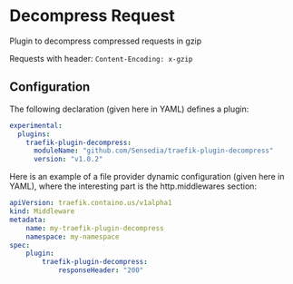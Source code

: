 # Decompress Request
Plugin to decompress compressed requests in gzip

Requests with header: ```Content-Encoding: x-gzip```

## Configuration
The following declaration (given here in YAML) defines a plugin:
```YAML
experimental:
  plugins:
    traefik-plugin-decompress:
      moduleName: "github.com/Sensedia/traefik-plugin-decompress"
      version: "v1.0.2"
```
Here is an example of a file provider dynamic configuration (given here in YAML), where the interesting part is the http.middlewares section:
```YAML
apiVersion: traefik.containo.us/v1alpha1
kind: Middleware
metadata:
    name: my-traefik-plugin-decompress
    namespace: my-namespace
spec:
    plugin:
        traefik-plugin-decompress:
            responseHeader: "200"

```